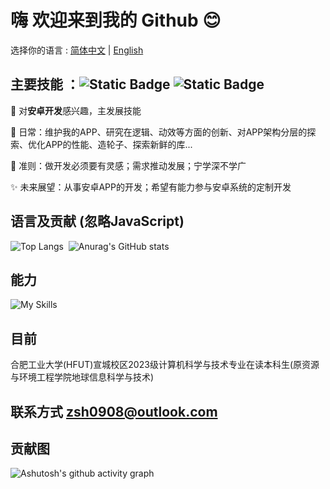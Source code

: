# 嗨 欢迎来到我的 Github 😊

选择你的语言 : [简体中文](/README.md) | [English](/README-EN.md)

## 主要技能 ：![Static Badge](https://img.shields.io/badge/Android%20-50f270?logo=android&logoColor=black&style=for-the-badge)  ![Static Badge](https://img.shields.io/badge/Kotlin-a503fc?logo=kotlin&logoColor=white&style=for-the-badge)

🤩 对**安卓开发**感兴趣，主发展技能

🤔 日常：维护我的APP、研究在逻辑、动效等方面的创新、对APP架构分层的探索、优化APP的性能、造轮子、探索新鲜的库...

🚀 准则：做开发必须要有灵感；需求推动发展；宁学深不学广

✨ 未来展望：从事安卓APP的开发；希望有能力参与安卓系统的定制开发

## 语言及贡献 (忽略JavaScript)
![Top Langs](https://github-readme-stats.vercel.app/api/top-langs/?username=Chiu-xaH&layout=compact&locale=cn)$~$
![Anurag's GitHub stats](https://github-readme-stats.vercel.app/api?username=Chiu-xaH&show_icons=true&count_private=true&locale=cn&hide_title=true)

## 能力
![My Skills](https://skillicons.dev/icons?i=c,java,kotlin,androidstudio,gradle,postgres,sqlite,git,materialui,html,css,js,nodejs,nginx,php,py,flask,mysql,maven,spring,ktor,cs,vercel,fastapi,redis,mongodb,graphql,docker,rabbitmq,elasticsearch,bash)

## 目前
合肥工业大学(HFUT)宣城校区2023级计算机科学与技术专业在读本科生(原资源与环境工程学院地球信息科学与技术)

## 联系方式 zsh0908@outlook.com

## 贡献图
![Ashutosh's github activity graph](https://github-readme-activity-graph.vercel.app/graph?username=Chiu-xaH&custom_title=贡献图)




